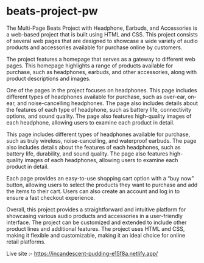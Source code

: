 # beats-project-pw

The Multi-Page Beats Project with Headphone, Earbuds, and Accessories is a web-based project that is built using HTML and CSS. This project consists of several web pages that are designed to showcase a wide variety of audio products and accessories available for purchase online by customers.

The project features a homepage that serves as a gateway to different web pages. This homepage highlights a range of products available for purchase, such as headphones, earbuds, and other accessories, along with product descriptions and images.

One of the pages in the project focuses on headphones. This page includes different types of headphones available for purchase, such as over-ear, on-ear, and noise-cancelling headphones. The page also includes details about the features of each type of headphone, such as battery life, connectivity options, and sound quality. The page also features high-quality images of each headphone, allowing users to examine each product in detail.

This page includes different types of headphones available for purchase, such as truly wireless, noise-cancelling, and waterproof earbuds. The page also includes details about the features of each headphones, such as battery life, durability, and sound quality. The page also features high-quality images of each headphones, allowing users to examine each product in detail.

Each page provides an easy-to-use shopping cart option with a “buy now” button, allowing users to select the products they want to purchase and add the items to their cart. Users can also create an account and log in to ensure a fast checkout experience.

Overall, this project provides a straightforward and intuitive platform for showcasing various audio products and accessories in a user-friendly interface. The project can be customized and extended to include other product lines and additional features. The project uses HTML and CSS, making it flexible and customizable, making it an ideal choice for online retail platforms.

Live site :- https://incandescent-pudding-e15f8a.netlify.app/
